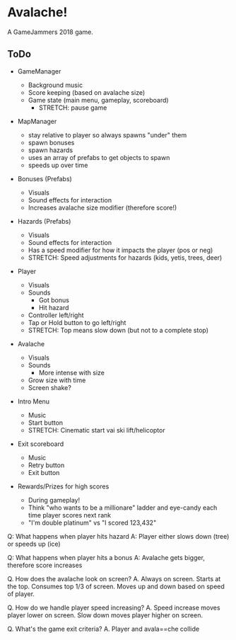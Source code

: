 Avalache!
=========

A GameJammers 2018 game.


ToDo
----

* GameManager
  * Background music
  * Score keeping (based on avalache size)
  * Game state (main menu, gameplay, scoreboard)
    * STRETCH: pause game
* MapManager
  * stay relative to player so always spawns "under" them
  * spawn bonuses
  * spawn hazards
  * uses an array of prefabs to get objects to spawn
  * speeds up over time
* Bonuses (Prefabs)
  * Visuals
  * Sound effects for interaction
  * Increases avalache size modifier (therefore score!)
* Hazards (Prefabs)
  * Visuals
  * Sound effects for interaction
  * Has a speed modifier for how it impacts the player (pos or neg)
  * STRETCH: Speed adjustments for hazards (kids, yetis, trees, deer)
* Player
  * Visuals
  * Sounds
    * Got bonus
    * Hit hazard
  * Controller left/right
  * Tap or Hold button to go left/right
  * STRETCH: Top means slow down (but not to a complete stop)
* Avalache
  * Visuals
  * Sounds
    * More intense with size
  * Grow size with time
  * Screen shake?


* Intro Menu
  * Music
  * Start button
  * STRETCH: Cinematic start vai ski lift/helicoptor
* Exit scoreboard
  * Music
  * Retry button
  * Exit button

* Rewards/Prizes for high scores
  * During gameplay!
  * Think "who wants to be a millionare" ladder and eye-candy each time player scores next rank
  * "I'm double platinum" vs "I scored 123,432"



Q: What happens when player hits hazard
A: Player either slows down (tree) or speeds up (ice)

Q: What happens when player hits a bonus
A: Avalache gets bigger, therefore score increases

Q. How does the avalache look on screen?
A. Always on screen. Starts at the top. Consumes top 1/3 of screen. Moves up and down based on speed of player.

Q. How do we handle player speed increasing?
A. Speed increase moves player lower on screen. Slow down moves player higher on screen.

Q. What's the game exit criteria?
A. Player and avala==che collide